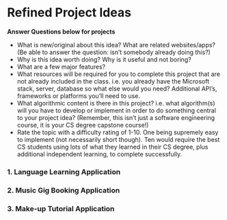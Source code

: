 # Refined Project Ideas
**Answer Questions below for projects**

* What is new/original about this idea? What are related websites/apps? (Be able to answer the question: isn’t somebody already doing this?)
* Why is this idea worth doing? Why is it useful and not boring?
* What are a few major features?
* What resources will be required for you to complete this project that are not already included in the class. i.e. you already have the Microsoft stack, server, database so what else would you need? Additional API’s, frameworks or platforms you’ll need to use.
* What algorithmic content is there in this project? i.e. what algorithm(s) will you have to develop or implement in order to do something central to your project idea? (Remember, this isn’t just a software engineering course, it is your CS degree capstone course!)
* Rate the topic with a difficulty rating of 1-10. One being supremely easy to implement (not necessarily short though). Ten would require the best CS students using lots of what they learned in their CS degree, plus additional independent learning, to complete successfully.

### 1. Language Learning Application

### 2. Music Gig Booking Application

### 3. Make-up Tutorial Application